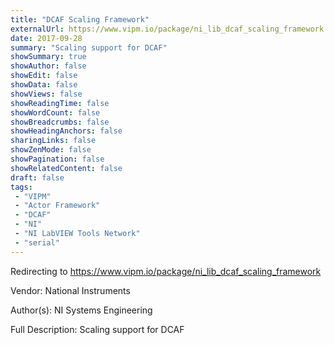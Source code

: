 ```yaml
---
title: "DCAF Scaling Framework"
externalUrl: https://www.vipm.io/package/ni_lib_dcaf_scaling_framework
date: 2017-09-28
summary: "Scaling support for DCAF"
showSummary: true
showAuthor: false
showEdit: false
showData: false
showViews: false
showReadingTime: false
showWordCount: false
showBreadcrumbs: false
showHeadingAnchors: false
sharingLinks: false
showZenMode: false
showPagination: false
showRelatedContent: false
draft: false
tags:
 - "VIPM"
 - "Actor Framework"
 - "DCAF"
 - "NI"
 - "NI LabVIEW Tools Network"
 - "serial"
---
```


Redirecting to https://www.vipm.io/package/ni_lib_dcaf_scaling_framework

Vendor: National Instruments

Author(s): NI Systems Engineering
 
Full Description:
Scaling support for DCAF